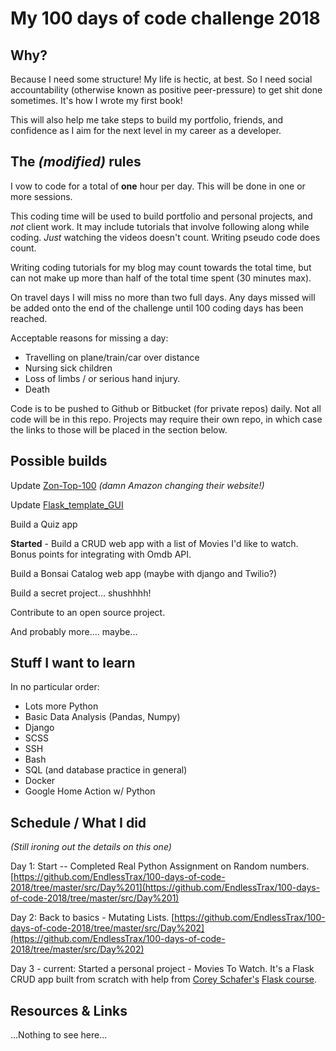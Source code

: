 # My 100 days of code challenge 2018

## Why?

Because I need some structure! My life is hectic, at best. So I need social accountability (otherwise known as positive peer-pressure) to get shit done sometimes. It's how I wrote my first book!

This will also help me take steps to build my portfolio, friends, and confidence as I aim for the next level in my career as a developer.

## The *(modified)* rules

I vow to code for a total of **one** hour per day. This will be done in one or more sessions.

This coding time will be used to build portfolio and personal projects, and *not* client work. It may include tutorials that involve following along while coding. *Just* watching the videos doesn't count. Writing pseudo code does count.

Writing coding tutorials for my blog may count towards the total time, but can not make up more than half of the total time spent (30 minutes max).

On travel days I will miss no more than two full days. Any days missed will be added onto the end of the challenge until 100 coding days has been reached.

Acceptable reasons for missing a day:

- Travelling on plane/train/car over distance
- Nursing sick children
- Loss of limbs / or serious hand injury.
- Death

Code is to be pushed to Github or Bitbucket (for private repos) daily. Not all code will be in this repo. Projects may require their own repo, in which case the links to those will be placed in the section below.

## Possible builds

Update [Zon-Top-100](https://github.com/EndlessTrax/Zon-Top-100) *(damn Amazon changing their website!)*

Update [Flask_template_GUI](https://github.com/EndlessTrax/Flask_template_GUI)

Build a Quiz app

**Started** - Build a CRUD web app with a list of Movies I'd like to watch. Bonus points for integrating with Omdb API.

Build a Bonsai Catalog web app (maybe with django and Twilio?)

Build a secret project... shushhhh!

Contribute to an open source project.

And probably more.... maybe...

## Stuff I want to learn

In no particular order:

- Lots more Python
- Basic Data Analysis (Pandas, Numpy)
- Django
- SCSS
- SSH
- Bash
- SQL (and database practice in general)
- Docker
- Google Home Action w/ Python

## Schedule / What I did

*(Still ironing out the details on this one)*

Day 1: Start -- Completed Real Python Assignment on Random numbers. [https://github.com/EndlessTrax/100-days-of-code-2018/tree/master/src/Day%201](https://github.com/EndlessTrax/100-days-of-code-2018/tree/master/src/Day%201)

Day 2: Back to basics - Mutating Lists.
[https://github.com/EndlessTrax/100-days-of-code-2018/tree/master/src/Day%202](https://github.com/EndlessTrax/100-days-of-code-2018/tree/master/src/Day%202)

Day 3 - current: Started a personal project - Movies To Watch. It's a Flask CRUD app built from scratch with help from [Corey Schafer's](https://github.com/CoreyMSchafer) [Flask course](https://www.youtube.com/watch?v=MwZwr5Tvyxo&list=PL-osiE80TeTs4UjLw5MM6OjgkjFeUxCYH).

## Resources & Links

...Nothing to see here...
